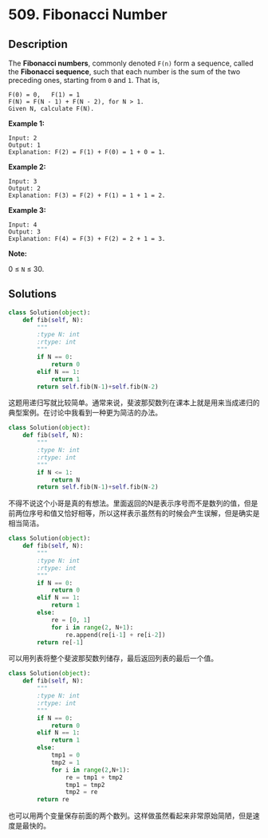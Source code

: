 # 509. Fibonacci Number

## Description

The **Fibonacci numbers**, commonly denoted ``F(n)`` form a sequence, called the **Fibonacci sequence**, such that each number is the sum of the two preceding ones, starting from ``0`` and ``1``. That is,

```
F(0) = 0,   F(1) = 1
F(N) = F(N - 1) + F(N - 2), for N > 1.
Given N, calculate F(N).
```

**Example 1:**

```
Input: 2
Output: 1
Explanation: F(2) = F(1) + F(0) = 1 + 0 = 1.
```

**Example 2:**

```
Input: 3
Output: 2
Explanation: F(3) = F(2) + F(1) = 1 + 1 = 2.
```

**Example 3:**

```
Input: 4
Output: 3
Explanation: F(4) = F(3) + F(2) = 2 + 1 = 3.
```

**Note:**

0 ≤ ``N`` ≤ 30.

## Solutions

```python
class Solution(object):
    def fib(self, N):
        """
        :type N: int
        :rtype: int
        """
        if N == 0:
            return 0
        elif N == 1:
            return 1
        return self.fib(N-1)+self.fib(N-2)
```

这题用递归写就比较简单。通常来说，斐波那契数列在课本上就是用来当成递归的典型案例。在讨论中我看到一种更为简洁的办法。

```python
class Solution(object):
    def fib(self, N):
        """
        :type N: int
        :rtype: int
        """
        if N <= 1:
            return N
        return self.fib(N-1)+self.fib(N-2)
```

不得不说这个小哥是真的有想法。里面返回的N是表示序号而不是数列的值，但是前两位序号和值又恰好相等，所以这样表示虽然有的时候会产生误解，但是确实是相当简洁。

```python
class Solution(object):
    def fib(self, N):
        """
        :type N: int
        :rtype: int
        """
        if N == 0:
            return 0
        elif N == 1:
            return 1
        else:
            re = [0, 1]
            for i in range(2, N+1):
                re.append(re[i-1] + re[i-2])
        return re[-1]
```

可以用列表将整个斐波那契数列储存，最后返回列表的最后一个值。

```python
class Solution(object):
    def fib(self, N):
        """
        :type N: int
        :rtype: int
        """
        if N == 0:
            return 0
        elif N == 1:
            return 1
        else:
            tmp1 = 0
            tmp2 = 1
            for i in range(2,N+1):
                re = tmp1 + tmp2
                tmp1 = tmp2
                tmp2 = re
        return re
```

也可以用两个变量保存前面的两个数列。这样做虽然看起来非常原始简陋，但是速度是最快的。

